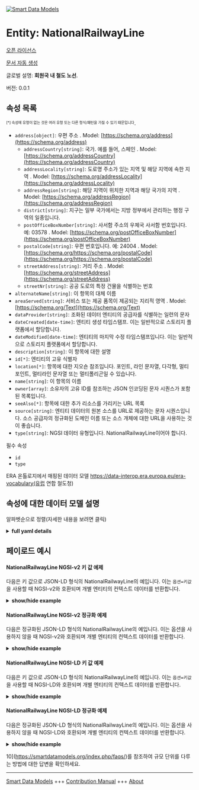 <!-- 10-Header -->
    
[![Smart Data Models](https://smartdatamodels.org/wp-content/uploads/2022/01/SmartDataModels_logo.png "Logo")](https://smartdatamodels.org)    

Entity: NationalRailwayLine    
===========================
<!-- /10-Header -->
    
<!-- 15-License -->
    

[오픈 라이선스](https://github.com/smart-data-models//dataModel.ERA/blob/master/NationalRailwayLine/LICENSE.md)    

[문서 자동 생성](https://docs.google.com/presentation/d/e/2PACX-1vTs-Ng5dIAwkg91oTTUdt8ua7woBXhPnwavZ0FxgR8BsAI_Ek3C5q97Nd94HS8KhP-r_quD4H0fgyt3/pub?start=false&loop=false&delayms=3000#slide=id.gb715ace035_0_60)    
<!-- /15-License -->
    
<!-- 20-Description -->
    

글로벌 설명: **회원국 내 철도 노선**.    

버전: 0.0.1    
<!-- /20-Description -->
    
<!-- 30-PropertiesList -->
    

## 속성 목록    

<sup><sub>[*] 속성에 유형이 없는 것은 여러 유형 또는 다른 형식/패턴을 가질 수 있기 때문입니다</sub></sup>.    
- `address[object]`: 우편 주소  . Model: [https://schema.org/address](https://schema.org/address)
	- `addressCountry[string]`: 국가. 예를 들어, 스페인  . Model: [https://schema.org/addressCountry](https://schema.org/addressCountry)    
	- `addressLocality[string]`: 도로명 주소가 있는 지역 및 해당 지역에 속한 지역  . Model: [https://schema.org/addressLocality](https://schema.org/addressLocality)    
	- `addressRegion[string]`: 해당 지역이 위치한 지역과 해당 국가의 지역  . Model: [https://schema.org/addressRegion](https://schema.org/addressRegion)    
	- `district[string]`: 지구는 일부 국가에서는 지방 정부에서 관리하는 행정 구역의 일종입니다.      
	- `postOfficeBoxNumber[string]`: 사서함 주소의 우체국 사서함 번호입니다. 예: 03578  . Model: [https://schema.org/postOfficeBoxNumber](https://schema.org/postOfficeBoxNumber)    
	- `postalCode[string]`: 우편 번호입니다. 예: 24004  . Model: [https://schema.org/https://schema.org/postalCode](https://schema.org/https://schema.org/postalCode)    
	- `streetAddress[string]`: 거리 주소  . Model: [https://schema.org/streetAddress](https://schema.org/streetAddress)    
	- `streetNr[string]`: 공공 도로의 특정 건물을 식별하는 번호      
- `alternateName[string]`: 이 항목의 대체 이름  
- `areaServed[string]`: 서비스 또는 제공 품목이 제공되는 지리적 영역  . Model: [https://schema.org/Text](https://schema.org/Text)
- `dataProvider[string]`: 조화된 데이터 엔티티의 공급자를 식별하는 일련의 문자  
- `dateCreated[date-time]`: 엔티티 생성 타임스탬프. 이는 일반적으로 스토리지 플랫폼에서 할당합니다.  
- `dateModified[date-time]`: 엔티티의 마지막 수정 타임스탬프입니다. 이는 일반적으로 스토리지 플랫폼에서 할당합니다.  
- `description[string]`: 이 항목에 대한 설명  
- `id[*]`: 엔티티의 고유 식별자  
- `location[*]`: 항목에 대한 지오숀 참조입니다. 포인트, 라인 문자열, 다각형, 멀티포인트, 멀티라인 문자열 또는 멀티폴리곤일 수 있습니다.  
- `name[string]`: 이 항목의 이름  
- `owner[array]`: 소유자의 고유 ID를 참조하는 JSON 인코딩된 문자 시퀀스가 포함된 목록입니다.  
- `seeAlso[*]`: 항목에 대한 추가 리소스를 가리키는 URL 목록  
- `source[string]`: 엔티티 데이터의 원본 소스를 URL로 제공하는 문자 시퀀스입니다. 소스 공급자의 정규화된 도메인 이름 또는 소스 개체에 대한 URL을 사용하는 것이 좋습니다.  
- `type[string]`: NGSI 데이터 유형입니다. NationalRailwayLine이어야 합니다.  
<!-- /30-PropertiesList -->
    
<!-- 35-RequiredProperties -->
    

필수 속성    
- `id`  
- `type`  
<!-- /35-RequiredProperties -->
    
<!-- 40-RequiredProperties -->
    

ERA 온톨로지에서 매핑된 데이터 모델 https://data-interop.era.europa.eu/era-vocabulary(유럽 연합 철도청)    
<!-- /40-RequiredProperties -->
    
<!-- 50-DataModelHeader -->
    

## 속성에 대한 데이터 모델 설명    

알파벳순으로 정렬(자세한 내용을 보려면 클릭)    
<!-- /50-DataModelHeader -->
    
<!-- 60-ModelYaml -->
    
<details><summary><strong>full yaml details</strong></summary>      

```yaml    
NationalRailwayLine:      
  description: Railway line within a member state.      
  properties:      
    address:      
      description: The mailing address      
      properties:      
        addressCountry:      
          description: 'The country. For example, Spain'      
          type: string      
          x-ngsi:      
            model: https://schema.org/addressCountry      
            type: Property      
        addressLocality:      
          description: 'The locality in which the street address is, and which is in the region'      
          type: string      
          x-ngsi:      
            model: https://schema.org/addressLocality      
            type: Property      
        addressRegion:      
          description: 'The region in which the locality is, and which is in the country'      
          type: string      
          x-ngsi:      
            model: https://schema.org/addressRegion      
            type: Property      
        district:      
          description: 'A district is a type of administrative division that, in some countries, is managed by the local government'      
          type: string      
          x-ngsi:      
            type: Property      
        postOfficeBoxNumber:      
          description: 'The post office box number for PO box addresses. For example, 03578'      
          type: string      
          x-ngsi:      
            model: https://schema.org/postOfficeBoxNumber      
            type: Property      
        postalCode:      
          description: 'The postal code. For example, 24004'      
          type: string      
          x-ngsi:      
            model: https://schema.org/https://schema.org/postalCode      
            type: Property      
        streetAddress:      
          description: The street address      
          type: string      
          x-ngsi:      
            model: https://schema.org/streetAddress      
            type: Property      
        streetNr:      
          description: Number identifying a specific property on a public street      
          type: string      
          x-ngsi:      
            type: Property      
      type: object      
      x-ngsi:      
        model: https://schema.org/address      
        type: Property      
    alternateName:      
      description: An alternative name for this item      
      type: string      
      x-ngsi:      
        type: Property      
    areaServed:      
      description: The geographic area where a service or offered item is provided      
      type: string      
      x-ngsi:      
        model: https://schema.org/Text      
        type: Property      
    dataProvider:      
      description: A sequence of characters identifying the provider of the harmonised data entity      
      type: string      
      x-ngsi:      
        type: Property      
    dateCreated:      
      description: Entity creation timestamp. This will usually be allocated by the storage platform      
      format: date-time      
      type: string      
      x-ngsi:      
        type: Property      
    dateModified:      
      description: Timestamp of the last modification of the entity. This will usually be allocated by the storage platform      
      format: date-time      
      type: string      
      x-ngsi:      
        type: Property      
    description:      
      description: A description of this item      
      type: string      
      x-ngsi:      
        type: Property      
    id:      
      anyOf:      
        - description: Identifier format of any NGSI entity      
          maxLength: 256      
          minLength: 1      
          pattern: ^[\w\-\.\{\}\$\+\*\[\]`|~^@!,:\\]+$      
          type: string      
          x-ngsi:      
            type: Property      
        - description: Identifier format of any NGSI entity      
          format: uri      
          type: string      
          x-ngsi:      
            type: Property      
      description: Unique identifier of the entity      
      x-ngsi:      
        type: Property      
    location:      
      description: 'Geojson reference to the item. It can be Point, LineString, Polygon, MultiPoint, MultiLineString or MultiPolygon'      
      oneOf:      
        - description: Geojson reference to the item. Point      
          properties:      
            bbox:      
              items:      
                type: number      
              minItems: 4      
              type: array      
            coordinates:      
              items:      
                type: number      
              minItems: 2      
              type: array      
            type:      
              enum:      
                - Point      
              type: string      
          required:      
            - type      
            - coordinates      
          title: GeoJSON Point      
          type: object      
          x-ngsi:      
            type: GeoProperty      
        - description: Geojson reference to the item. LineString      
          properties:      
            bbox:      
              items:      
                type: number      
              minItems: 4      
              type: array      
            coordinates:      
              items:      
                items:      
                  type: number      
                minItems: 2      
                type: array      
              minItems: 2      
              type: array      
            type:      
              enum:      
                - LineString      
              type: string      
          required:      
            - type      
            - coordinates      
          title: GeoJSON LineString      
          type: object      
          x-ngsi:      
            type: GeoProperty      
        - description: Geojson reference to the item. Polygon      
          properties:      
            bbox:      
              items:      
                type: number      
              minItems: 4      
              type: array      
            coordinates:      
              items:      
                items:      
                  items:      
                    type: number      
                  minItems: 2      
                  type: array      
                minItems: 4      
                type: array      
              type: array      
            type:      
              enum:      
                - Polygon      
              type: string      
          required:      
            - type      
            - coordinates      
          title: GeoJSON Polygon      
          type: object      
          x-ngsi:      
            type: GeoProperty      
        - description: Geojson reference to the item. MultiPoint      
          properties:      
            bbox:      
              items:      
                type: number      
              minItems: 4      
              type: array      
            coordinates:      
              items:      
                items:      
                  type: number      
                minItems: 2      
                type: array      
              type: array      
            type:      
              enum:      
                - MultiPoint      
              type: string      
          required:      
            - type      
            - coordinates      
          title: GeoJSON MultiPoint      
          type: object      
          x-ngsi:      
            type: GeoProperty      
        - description: Geojson reference to the item. MultiLineString      
          properties:      
            bbox:      
              items:      
                type: number      
              minItems: 4      
              type: array      
            coordinates:      
              items:      
                items:      
                  items:      
                    type: number      
                  minItems: 2      
                  type: array      
                minItems: 2      
                type: array      
              type: array      
            type:      
              enum:      
                - MultiLineString      
              type: string      
          required:      
            - type      
            - coordinates      
          title: GeoJSON MultiLineString      
          type: object      
          x-ngsi:      
            type: GeoProperty      
        - description: Geojson reference to the item. MultiLineString      
          properties:      
            bbox:      
              items:      
                type: number      
              minItems: 4      
              type: array      
            coordinates:      
              items:      
                items:      
                  items:      
                    items:      
                      type: number      
                    minItems: 2      
                    type: array      
                  minItems: 4      
                  type: array      
                type: array      
              type: array      
            type:      
              enum:      
                - MultiPolygon      
              type: string      
          required:      
            - type      
            - coordinates      
          title: GeoJSON MultiPolygon      
          type: object      
          x-ngsi:      
            type: GeoProperty      
      x-ngsi:      
        type: GeoProperty      
    name:      
      description: The name of this item      
      type: string      
      x-ngsi:      
        type: Property      
    owner:      
      description: A List containing a JSON encoded sequence of characters referencing the unique Ids of the owner(s)      
      items:      
        anyOf:      
          - description: Identifier format of any NGSI entity      
            maxLength: 256      
            minLength: 1      
            pattern: ^[\w\-\.\{\}\$\+\*\[\]`|~^@!,:\\]+$      
            type: string      
            x-ngsi:      
              type: Property      
          - description: Identifier format of any NGSI entity      
            format: uri      
            type: string      
            x-ngsi:      
              type: Property      
        description: Unique identifier of the entity      
        x-ngsi:      
          type: Property      
      type: array      
      x-ngsi:      
        type: Property      
    seeAlso:      
      description: list of uri pointing to additional resources about the item      
      oneOf:      
        - items:      
            format: uri      
            type: string      
          minItems: 1      
          type: array      
        - format: uri      
          type: string      
      x-ngsi:      
        type: Property      
    source:      
      description: 'A sequence of characters giving the original source of the entity data as a URL. Recommended to be the fully qualified domain name of the source provider, or the URL to the source object'      
      type: string      
      x-ngsi:      
        type: Property      
    type:      
      description: NGSI data type. It has to be NationalRailwayLine      
      enum:      
        - NationalRailwayLine      
      type: string      
      x-ngsi:      
        type: Property      
  required:      
    - id      
    - type      
  type: object      
  x-derived-from: http://data.europa.eu/949/NationalRailwayLine      
  x-disclaimer: 'Redistribution and use in source and binary forms, with or without modification, are permitted  provided that the license conditions are met. Copyleft (c) 2023 Contributors to Smart Data Models Program'      
  x-license-url: https://github.com/smart-data-models/dataModel.ERA/blob/master/NationalRailwayLine/LICENSE.md      
  x-model-schema: https://smart-data-models.github.io/dataModel.ERA/Certificate/schema.json      
  x-model-tags: 'ERA vocabulary, railway, train'      
  x-version: 0.0.1      
```    
</details>      
<!-- /60-ModelYaml -->
    
<!-- 70-MiddleNotes -->
    
<!-- /70-MiddleNotes -->
    
<!-- 80-Examples -->
    

## 페이로드 예시    

#### NationalRailwayLine NGSI-v2 키 값 예제    

다음은 키 값으로 JSON-LD 형식의 NationalRailwayLine의 예입니다. 이는 `옵션=키값`을 사용할 때 NGSI-v2와 호환되며 개별 엔티티의 컨텍스트 데이터를 반환합니다.    
<details><summary><strong>show/hide example</strong></summary>      

```json  

{
  "id": "urn:ngsi-ld:NationalRailwayLine:id:KZJH:10519466",
  "dateCreated": "1981-02-03T19:54:38Z",
  "dateModified": "2001-03-07T16:57:56Z",
  "source": "Choice west system production forget anyone. Your science middle oil sister plant those.",
  "name": "Fill pull pick week anyone skill. Project of know.",
  "alternateName": "Size somebody piece rock real expert effort preve",
  "description": "Military knowledge name item put tend.",
  "dataProvider": "Feeling student building national himself month. Become scientist d",
  "owner": [
    "urn:ngsi-ld:NationalRailwayLine:items:BIHG:50369174",
    "urn:ngsi-ld:NationalRailwayLine:items:ABIO:72697824"
  ],
  "seeAlso": [
    "urn:ngsi-ld:NationalRailwayLine:items:PPCV:02276202"
  ],
  "location": {
    "type": "Point",
    "coordinates": [
      70.8382295,
      -178.994614
    ]
  },
  "address": {
    "streetAddress": "",
    "addressLocality": "History meet factor country special rise. Like more my.",
    "addressRegion": "When available trial pick Mr quite mind worry. Each model prepare different yet.",
    "addressCountry": "Character name key lay society. My understand day interview evidence purpose.",
    "postalCode": "Produce open safe imagine voice offer pick. Carry consider culture standard nice particularly across miss. Mean why ev",
    "postOfficeBoxNumber": "Suddenly growth des",
    "streetNr": "Surface answer oil yourself create. Cup Republican set during standard reveal need measure.",
    "district": "Sure clearly in city defense send. Medical daughter issue soldier behind production protect. Because score very hold cause law."
  },
  "areaServed": "Candidate house speak sort computer move reduce break. Right safe make eve",
  "type": "NationalRailwayLine"
}  
```  
</details>    

#### NationalRailwayLine NGSI-v2 정규화 예제    

다음은 정규화된 JSON-LD 형식의 NationalRailwayLine의 예입니다. 이는 옵션을 사용하지 않을 때 NGSI-v2와 호환되며 개별 엔티티의 컨텍스트 데이터를 반환합니다.    
<details><summary><strong>show/hide example</strong></summary>      

```json  

{  
  "id": "urn:ngsi-ld:NationalRailwayLine:id:KZJH:10519466",  
  "dateCreated": {  
    "type": "DateTime",  
    "value": "1981-02-03T19:54:38Z"  
  },  
  "dateModified": {  
    "type": "DateTime",  
    "value": "2001-03-07T16:57:56Z"  
  },  
  "source": {  
    "type": "Text",  
    "value": "Choice west system production forget anyone. Your science middle oil sister plant those."  
  },  
  "name": {  
    "type": "Text",  
    "value": "Fill pull pick week anyone skill. Project of know."  
  },  
  "alternateName": {  
    "type": "Text",  
    "value": "Size somebody piece rock real expert effort preve"  
  },  
  "description": {  
    "type": "Text",  
    "value": "Military knowledge name item put tend."  
  },  
  "dataProvider": {  
    "type": "Text",  
    "value": "Feeling student building national himself month. Become scientist d"  
  },  
  "owner": {  
    "type": "StructuredValue",  
    "value": [  
      "urn:ngsi-ld:NationalRailwayLine:items:BIHG:50369174",  
      "urn:ngsi-ld:NationalRailwayLine:items:ABIO:72697824"  
    ]  
  },  
  "seeAlso": {  
    "type": "StructuredValue",  
    "value": [  
      "urn:ngsi-ld:NationalRailwayLine:items:PPCV:02276202"  
    ]  
  },  
  "location": {  
    "type": "geo:json",  
    "value": {  
      "type": "Point",  
      "coordinates": [  
        70.8382295,  
        -178.994614  
      ]  
    }  
  },  
  "address": {  
    "type": "StructuredValue",  
    "value": {  
      "streetAddress": "",  
      "addressLocality": "History meet factor country special rise. Like more my.",  
      "addressRegion": "When available trial pick Mr quite mind worry. Each model prepare different yet.",  
      "addressCountry": "Character name key lay society. My understand day interview evidence purpose.",  
      "postalCode": "Produce open safe imagine voice offer pick. Carry consider culture standard nice particularly across miss. Mean why ev",  
      "postOfficeBoxNumber": "Suddenly growth des",  
      "streetNr": "Surface answer oil yourself create. Cup Republican set during standard reveal need measure.",  
      "district": "Sure clearly in city defense send. Medical daughter issue soldier behind production protect. Because score very hold cause law."  
    }  
  },  
  "areaServed": {  
    "type": "Text",  
    "value": "Candidate house speak sort computer move reduce break. Right safe make eve"  
  },  
  "type": "NationalRailwayLine"  
}  
```  
</details>    

#### NationalRailwayLine NGSI-LD 키 값 예제    

다음은 키 값으로 JSON-LD 형식의 NationalRailwayLine의 예입니다. 이는 `옵션=키값`을 사용할 때 NGSI-LD와 호환되며 개별 엔티티의 컨텍스트 데이터를 반환합니다.    
<details><summary><strong>show/hide example</strong></summary>      

```json  

{  
  "id": "urn:ngsi-ld:NationalRailwayLine:id:KZJH:10519466",  
  "dateCreated": "1981-02-03T19:54:38Z",  
  "dateModified": "2001-03-07T16:57:56Z",  
  "source": "Choice west system production forget anyone. Your science middle oil sister plant those.",  
  "name": "Fill pull pick week anyone skill. Project of know.",  
  "alternateName": "Size somebody piece rock real expert effort preve",  
  "description": "Military knowledge name item put tend.",  
  "dataProvider": "Feeling student building national himself month. Become scientist d",  
  "owner": [  
    "urn:ngsi-ld:NationalRailwayLine:items:BIHG:50369174",  
    "urn:ngsi-ld:NationalRailwayLine:items:ABIO:72697824"  
  ],  
  "seeAlso": [  
    "urn:ngsi-ld:NationalRailwayLine:items:PPCV:02276202"  
  ],  
  "location": {  
    "type": "Point",  
    "coordinates": [  
      70.8382295,  
      -178.994614  
    ]  
  },  
  "address": {  
    "streetAddress": "",  
    "addressLocality": "History meet factor country special rise. Like more my.",  
    "addressRegion": "When available trial pick Mr quite mind worry. Each model prepare different yet.",  
    "addressCountry": "Character name key lay society. My understand day interview evidence purpose.",  
    "postalCode": "Produce open safe imagine voice offer pick. Carry consider culture standard nice particularly across miss. Mean why ev",  
    "postOfficeBoxNumber": "Suddenly growth des",  
    "streetNr": "Surface answer oil yourself create. Cup Republican set during standard reveal need measure.",  
    "district": "Sure clearly in city defense send. Medical daughter issue soldier behind production protect. Because score very hold cause law."  
  },  
  "areaServed": "Candidate house speak sort computer move reduce break. Right safe make eve",  
  "type": "NationalRailwayLine",  
  "@context": [  
    "https://raw.githubusercontent.com/smart-data-models/dataModel.ERA/master/context.jsonld"  
  ]  
}  
```  
</details>    

#### NationalRailwayLine NGSI-LD 정규화 예제    

다음은 정규화된 JSON-LD 형식의 NationalRailwayLine의 예입니다. 이는 옵션을 사용하지 않을 때 NGSI-LD와 호환되며 개별 엔티티의 컨텍스트 데이터를 반환합니다.    
<details><summary><strong>show/hide example</strong></summary>      

```json  

{  
  "id": "urn:ngsi-ld:NationalRailwayLine:id:CKZB:48186291",  
  "dateCreated": {  
    "type": "Property",  
    "value": {  
      "@type": "DateTime",  
      "@value": "1998-09-11T18:25:59Z"  
    }  
  },  
  "dateModified": {  
    "type": "Property",  
    "value": {  
      "@type": "DateTime",  
      "@value": "1976-08-09T00:01:04Z"  
    }  
  },  
  "source": {  
    "type": "Property",  
    "value": "Exist my economy window together address establish. Instead feeling "  
  },  
  "name": {  
    "type": "Property",  
    "value": "Treatment own thus sometimes. War share whether. Worker fast appear of tree live book."  
  },  
  "alternateName": {  
    "type": "Property",  
    "value": "Figure camera something. Bed minute remain own prepare none evidence. Manage who bed suffer."  
  },  
  "description": {  
    "type": "Property",  
    "value": "So among fill article decision hit. Never maybe reduce individual mission describe."  
  },  
  "dataProvider": {  
    "type": "Property",  
    "value": "Into short fire newspaper sign assume collection. Eat data dr"  
  },  
  "owner": {  
    "type": "Property",  
    "value": [  
      "urn:ngsi-ld:NationalRailwayLine:items:RKLK:30981211",  
      "urn:ngsi-ld:NationalRailwayLine:items:ESOM:17099202"  
    ]  
  },  
  "seeAlso": {  
    "type": "Property",  
    "value": [  
      "urn:ngsi-ld:NationalRailwayLine:items:RYKV:77061744"  
    ]  
  },  
  "location": {  
    "type": "Property",  
    "value": {  
      "type": "Point",  
      "coordinates": [  
        85.288372,  
        156.213606  
      ]  
    }  
  },  
  "address": {  
    "type": "Property",  
    "value": {  
      "streetAddress": "Friend into police civil. Up control soldier program. Space Mr song green yes run.",  
      "addressLocality": "Democratic political player side call. President sense help full. Respond day claim.",  
      "addressRegion": "Majority science than. Your almost bag meeting image signifi",  
      "addressCountry": "Even rock agree. First training student know ability. Worry control determine bad sport bank dark.",  
      "postalCode": "Enter level Democrat. Popular nature six whatever. College affect stand feeling read she forward from.",  
      "postOfficeBoxNumber": "Test change social agent. President card grow ",  
      "streetNr": "Option middle role popular. Record certainly call southern defense simply.",  
      "district": "Rock hot personal ga"  
    }  
  },  
  "areaServed": {  
    "type": "Property",  
    "value": "Forget direction bar. Up behavior institution wonder put story PM. Main defense follow continue. Art far hear hersel"  
  },  
  "type": "NationalRailwayLine",  
  "@context": [  
    "https://raw.githubusercontent.com/smart-data-models/dataModel.ERA/master/context.jsonld"  
  ]  
}  
```  
</details><!-- /80-Examples -->
    
<!-- 90-FooterNotes -->
    
<!-- /90-FooterNotes -->
    
<!-- 95-Units -->
    

10](https://smartdatamodels.org/index.php/faqs/)를 참조하여 규모 단위를 다루는 방법에 대한 답변을 확인하세요.    
<!-- /95-Units -->
    
<!-- 97-LastFooter -->
    
---    

[Smart Data Models](https://smartdatamodels.org) +++ [Contribution Manual](https://bit.ly/contribution_manual) +++ [About](https://bit.ly/Introduction_SDM)<!-- /97-LastFooter -->
    
